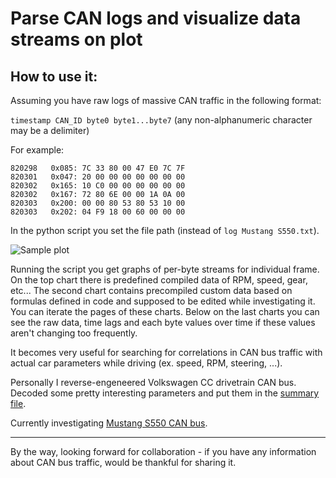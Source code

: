# Parse CAN logs and visualize data streams on plot

## How to use it:
Assuming you have raw logs of massive CAN traffic in the following format:

`timestamp CAN_ID byte0 byte1...byte7` (any non-alphanumeric character may be a delimiter)

For example:
```
820298   0x085: 7C 33 80 00 47 E0 7C 7F
820301   0x047: 20 00 00 00 00 00 00 00
820302   0x165: 10 C0 00 00 00 00 00 00
820302   0x167: 72 80 6E 00 00 1A 0A 00
820303   0x200: 00 00 80 53 80 53 10 00
820303   0x202: 04 F9 18 00 60 00 00 00
```

In the python script you set the file path (instead of `log Mustang S550.txt`).

![Sample plot](https://github.com/v-ivanyshyn/parse_can_logs/blob/master/screenshot.png "Sample plot")

Running the script you get graphs of per-byte streams for individual frame. On the top chart there is predefined compiled data of RPM, speed, gear, etc... The second chart contains precompiled custom data based on formulas defined in code and supposed to be edited while investigating it. You can iterate the pages of these charts. Below on the last charts you can see the raw data, time lags and each byte values over time if these values aren't changing too frequently.

It becomes very useful for searching for correlations in CAN bus traffic with actual car parameters while driving (ex. speed, RPM, steering, ...).

Personally I reverse-engeneered Volkswagen CC drivetrain CAN bus. Decoded some pretty interesting parameters and put them in the [summary file](https://github.com/v-ivanyshyn/parse_can_logs/blob/master/VW%20CAN%20IDs%20Summary.md).

Currently investigating [Mustang S550 CAN bus](https://github.com/v-ivanyshyn/parse_can_logs/blob/master/Ford%20CAN%20IDs%20Summary.md).

---
By the way, looking forward for collaboration - if you have any information about CAN bus traffic, would be thankful for sharing it.
